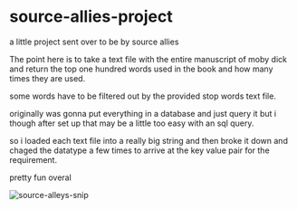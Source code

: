 # source-allies-project
a little project sent over to be by source allies

The point here is to take a text file with the entire manuscript of moby dick and return the top one hundred words 
used in the book and how many times they are used.

some words have to be filtered out by the provided stop words text file.

originally was gonna put everything in a database and just query it but i though after set up
that may be a little too easy with an sql query.

so i loaded each text file into a really big string and then broke it down and chaged the datatype a few times to 
arrive at the key value pair for the requirement. 

pretty fun overal 

![source-alleys-snip](https://user-images.githubusercontent.com/65675240/205469773-4242c537-39dc-48fa-9385-adf260e6055a.PNG)
